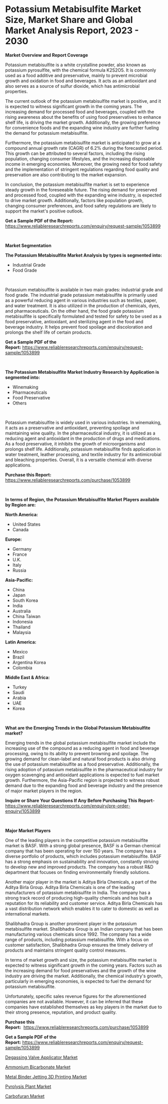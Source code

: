 <p><h1>Potassium Metabisulfite Market Size, Market Share and Global Market Analysis Report, 2023 - 2030</h1></p><p><strong>Market Overview and Report Coverage</strong></p>
<p><p>Potassium metabisulfite is a white crystalline powder, also known as potassium pyrosulfite, with the chemical formula K2S2O5. It is commonly used as a food additive and preservative, mainly to prevent microbial growth and oxidation in food and beverages. It acts as an antioxidant and also serves as a source of sulfur dioxide, which has antimicrobial properties.</p><p>The current outlook of the potassium metabisulfite market is positive, and it is expected to witness significant growth in the coming years. The increasing demand for processed food and beverages, coupled with the rising awareness about the benefits of using food preservatives to enhance shelf life, is driving the market growth. Additionally, the growing preference for convenience foods and the expanding wine industry are further fueling the demand for potassium metabisulfite.</p><p>Furthermore, the potassium metabisulfite market is anticipated to grow at a compound annual growth rate (CAGR) of 6.2% during the forecasted period. This growth can be attributed to several factors, including the rising population, changing consumer lifestyles, and the increasing disposable income in emerging economies. Moreover, the growing need for food safety and the implementation of stringent regulations regarding food quality and preservation are also contributing to the market expansion.</p><p>In conclusion, the potassium metabisulfite market is set to experience steady growth in the foreseeable future. The rising demand for preserved and processed food, coupled with the expanding wine industry, is expected to drive market growth. Additionally, factors like population growth, changing consumer preferences, and food safety regulations are likely to support the market's positive outlook.</p></p>
<p><strong>Get a Sample PDF of the Report:</strong> <a href="https://www.reliableresearchreports.com/enquiry/request-sample/1053899">https://www.reliableresearchreports.com/enquiry/request-sample/1053899</a></p>
<p>&nbsp;</p>
<p><strong>Market Segmentation</strong></p>
<p><strong>The Potassium Metabisulfite Market Analysis by types is segmented into:</strong></p>
<p><ul><li>Industrial Grade</li><li>Food Grade</li></ul></p>
<p>&nbsp;</p>
<p><p>Potassium metabisulfite is available in two main grades: industrial grade and food grade. The industrial grade potassium metabisulfite is primarily used as a powerful reducing agent in various industries such as textiles, paper, and water treatment. It is also utilized in the production of chemicals, dyes, and pharmaceuticals. On the other hand, the food grade potassium metabisulfite is specifically formulated and tested for safety to be used as a food preservative, antioxidant, and sterilizing agent in the food and beverage industry. It helps prevent food spoilage and discoloration and prolongs the shelf life of certain products.</p></p>
<p><strong>Get a Sample PDF of the Report:</strong>&nbsp;<a href="https://www.reliableresearchreports.com/enquiry/request-sample/1053899">https://www.reliableresearchreports.com/enquiry/request-sample/1053899</a></p>
<p>&nbsp;</p>
<p><strong>The Potassium Metabisulfite Market Industry Research by Application is segmented into:</strong></p>
<p><ul><li>Winemaking</li><li>Pharmaceuticals</li><li>Food Preservative</li><li>Others</li></ul></p>
<p>&nbsp;</p>
<p><p>Potassium metabisulfite is widely used in various industries. In winemaking, it acts as a preservative and antioxidant, preventing spoilage and maintaining wine quality. In the pharmaceutical industry, it is utilized as a reducing agent and antioxidant in the production of drugs and medications. As a food preservative, it inhibits the growth of microorganisms and prolongs shelf life. Additionally, potassium metabisulfite finds application in water treatment, leather processing, and textile industry for its antimicrobial and bleaching properties. Overall, it is a versatile chemical with diverse applications.</p></p>
<p><strong>Purchase this Report:</strong>&nbsp; <a href="https://www.reliableresearchreports.com/purchase/1053899">https://www.reliableresearchreports.com/purchase/1053899</a></p>
<p>&nbsp;</p>
<p><strong>In terms of Region, the Potassium Metabisulfite Market Players available by Region are:</strong></p>
<p>
    <p> <strong> North America: </strong>
        <ul>
            <li>United States</li>
            <li>Canada</li>
        </ul>
        </p> 
    <p> <strong> Europe: </strong>
        <ul>
            <li>Germany</li>
            <li>France</li>
            <li>U.K.</li>
            <li>Italy</li>
            <li>Russia</li>
        </ul>
        </p> 
    <p> <strong> Asia-Pacific: </strong>
        <ul>
            <li>China</li>
            <li>Japan</li>
            <li>South Korea</li>
            <li>India</li>
            <li>Australia</li>
            <li>China Taiwan</li>
            <li>Indonesia</li>
            <li>Thailand</li>
            <li>Malaysia</li>
        </ul>
        </p> 
    <p> <strong> Latin America: </strong>
        <ul>
            <li>Mexico</li>
            <li>Brazil</li>
            <li>Argentina Korea</li>
            <li>Colombia</li>
        </ul>
        </p> 
    <p> <strong> Middle East & Africa: </strong>
        <ul>
            <li>Turkey</li>
            <li>Saudi</li>
            <li>Arabia</li>
            <li>UAE</li>
            <li>Korea</li>
        </ul>
    </p>
    </p>
<p>&nbsp;</p>
<p><strong>What are the Emerging Trends in the Global Potassium Metabisulfite market?</strong></p>
<p><p>Emerging trends in the global potassium metabisulfite market include the increasing use of the compound as a reducing agent in food and beverage processing, owing to its ability to prevent browning and spoilage. The growing demand for clean-label and natural food products is also driving the use of potassium metabisulfite as a food preservative. Additionally, the rising adoption of potassium metabisulfite in the pharmaceutical industry for oxygen scavenging and antioxidant applications is expected to fuel market growth. Furthermore, the Asia-Pacific region is projected to witness robust demand due to the expanding food and beverage industry and the presence of major market players in the region.</p></p>
<p><strong>Inquire or Share Your Questions If Any Before Purchasing This Report</strong>- <a href="https://www.reliableresearchreports.com/enquiry/pre-order-enquiry/1053899">https://www.reliableresearchreports.com/enquiry/pre-order-enquiry/1053899</a></p>
<p>&nbsp;</p>
<p><strong>Major Market Players</strong></p>
<p><p>One of the leading players in the competitive potassium metabisulfite market is BASF. With a strong global presence, BASF is a German chemical company that has been operating for over 150 years. The company has a diverse portfolio of products, which includes potassium metabisulfite. BASF has a strong emphasis on sustainability and innovation, constantly striving to develop new and improved products. The company has a robust R&D department that focuses on finding environmentally friendly solutions.</p><p>Another major player in the market is Aditya Birla Chemicals, a part of the Aditya Birla Group. Aditya Birla Chemicals is one of the leading manufacturers of potassium metabisulfite in India. The company has a strong track record of producing high-quality chemicals and has built a reputation for its reliability and customer service. Aditya Birla Chemicals has a vast distribution network which enables it to cater to domestic as well as international markets.</p><p>Shalibhadra Group is another prominent player in the potassium metabisulfite market. Shalibhadra Group is an Indian company that has been manufacturing various chemicals since 1992. The company has a wide range of products, including potassium metabisulfite. With a focus on customer satisfaction, Shalibhadra Group ensures the timely delivery of products and maintains stringent quality control measures.</p><p>In terms of market growth and size, the potassium metabisulfite market is expected to witness significant growth in the coming years. Factors such as the increasing demand for food preservatives and the growth of the wine industry are driving the market. Additionally, the chemical industry's growth, particularly in emerging economies, is expected to fuel the demand for potassium metabisulfite.</p><p>Unfortunately, specific sales revenue figures for the aforementioned companies are not available. However, it can be inferred that these companies have established themselves as key players in the market due to their strong presence, reputation, and product quality.</p></p>
<p><strong>Purchase this Report:</strong>&nbsp;&nbsp;<a href="https://www.reliableresearchreports.com/purchase/1053899">https://www.reliableresearchreports.com/purchase/1053899</a></p>
<p></p>
<p><strong>Get a Sample PDF of the Report:</strong>&nbsp;<a href="https://www.reliableresearchreports.com/enquiry/request-sample/1053899">https://www.reliableresearchreports.com/enquiry/request-sample/1053899</a></p>
<p><p><a href="https://medium.com/@janrussell6445/degassing-valve-applicator-market-analysis-and-sze-forecasted-for-period-from-2023-to-2030-9f4d960ca2cd">Degassing Valve Applicator Market</a></p><p><a href="https://github.com/GroverBarry/Market-Research-Report-List-2/blob/main/ammonium-bicarbonate-market.md">Ammonium Bicarbonate Market</a></p><p><a href="https://www.linkedin.com/pulse/metal-binder-jetting-3d-printing-market-research-report-provides-ioh4e/">Metal Binder Jetting 3D Printing Market</a></p><p><a href="https://medium.com/@nayelibosco/pyrolysis-plant-market-research-report-its-history-and-forecast-2023-to-2030-5f52eeadbd32">Pyrolysis Plant Market</a></p><p><a href="https://github.com/RickHolmes3/Market-Research-Report-List-2/blob/main/carbofuran-market.md">Carbofuran Market</a></p></p>